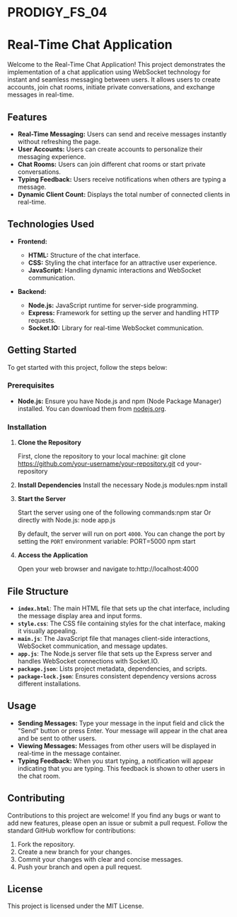 # PRODIGY_FS_04

# Real-Time Chat Application

Welcome to the Real-Time Chat Application! This project demonstrates the implementation of a chat application using WebSocket technology for instant and seamless messaging between users. It allows users to create accounts, join chat rooms, initiate private conversations, and exchange messages in real-time.

## Features

- **Real-Time Messaging:** Users can send and receive messages instantly without refreshing the page.
- **User Accounts:** Users can create accounts to personalize their messaging experience.
- **Chat Rooms:** Users can join different chat rooms or start private conversations.
- **Typing Feedback:** Users receive notifications when others are typing a message.
- **Dynamic Client Count:** Displays the total number of connected clients in real-time.

## Technologies Used

- **Frontend:**
  - **HTML:** Structure of the chat interface.
  - **CSS:** Styling the chat interface for an attractive user experience.
  - **JavaScript:** Handling dynamic interactions and WebSocket communication.

- **Backend:**
  - **Node.js:** JavaScript runtime for server-side programming.
  - **Express:** Framework for setting up the server and handling HTTP requests.
  - **Socket.IO:** Library for real-time WebSocket communication.

## Getting Started

To get started with this project, follow the steps below:

### Prerequisites

- **Node.js:** Ensure you have Node.js and npm (Node Package Manager) installed. You can download them from [nodejs.org](https://nodejs.org/).

### Installation

1. **Clone the Repository**

   First, clone the repository to your local machine:
   git clone https://github.com/your-username/your-repository.git
   cd your-repository

2. **Install Dependencies**
   Install the necessary Node.js modules:npm install

3. **Start the Server**

   Start the server using one of the following commands:npm star
   Or directly with Node.js:
   node app.js
   
   By default, the server will run on port `4000`. You can change the port by setting the `PORT` environment variable:
   PORT=5000 npm start
  
5. **Access the Application**

   Open your web browser and navigate to:http://localhost:4000
  
## File Structure

- **`index.html`**: The main HTML file that sets up the chat interface, including the message display area and input forms.
- **`style.css`**: The CSS file containing styles for the chat interface, making it visually appealing.
- **`main.js`**: The JavaScript file that manages client-side interactions, WebSocket communication, and message updates.
- **`app.js`**: The Node.js server file that sets up the Express server and handles WebSocket connections with Socket.IO.
- **`package.json`**: Lists project metadata, dependencies, and scripts.
- **`package-lock.json`**: Ensures consistent dependency versions across different installations.

## Usage

- **Sending Messages:** Type your message in the input field and click the "Send" button or press Enter. Your message will appear in the chat area and be sent to other users.
- **Viewing Messages:** Messages from other users will be displayed in real-time in the message container.
- **Typing Feedback:** When you start typing, a notification will appear indicating that you are typing. This feedback is shown to other users in the chat room.

## Contributing

Contributions to this project are welcome! If you find any bugs or want to add new features, please open an issue or submit a pull request. Follow the standard GitHub workflow for contributions:

1. Fork the repository.
2. Create a new branch for your changes.
3. Commit your changes with clear and concise messages.
4. Push your branch and open a pull request.

## License

This project is licensed under the MIT License. 

